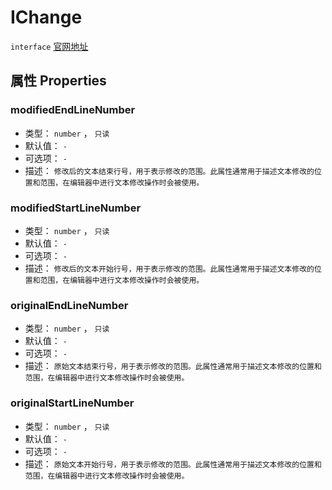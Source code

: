 # IChange
`interface` [官网地址](https://microsoft.github.io/monaco-editor/docs.html#interfaces/editor.IChange.html)

## 属性 Properties

### modifiedEndLineNumber
+ 类型： `number` ， `只读` 
+ 默认值： `-` 
+ 可选项： `-` 
+ 描述： `修改后的文本结束行号，用于表示修改的范围。此属性通常用于描述文本修改的位置和范围，在编辑器中进行文本修改操作时会被使用。` 
 ### modifiedStartLineNumber
+ 类型： `number` ， `只读` 
+ 默认值： `-` 
+ 可选项： `-` 
+ 描述： `修改后的文本开始行号，用于表示修改的范围。此属性通常用于描述文本修改的位置和范围，在编辑器中进行文本修改操作时会被使用。` 
 ### originalEndLineNumber
+ 类型： `number` ， `只读` 
+ 默认值： `-` 
+ 可选项： `-` 
+ 描述： `原始文本结束行号，用于表示修改的范围。此属性通常用于描述文本修改的位置和范围，在编辑器中进行文本修改操作时会被使用。` 
 ### originalStartLineNumber
+ 类型： `number` ， `只读` 
+ 默认值： `-` 
+ 可选项： `-` 
+ 描述： `原始文本开始行号，用于表示修改的范围。此属性通常用于描述文本修改的位置和范围，在编辑器中进行文本修改操作时会被使用。` 